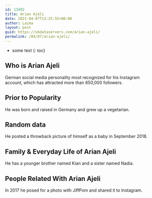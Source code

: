 ```yaml
---
id: 13492
title: Arian Ajeli
date: 2021-04-07T13:25:55+00:00
author: Laima
layout: post
guid: https://ukdataservers.com/arian-ajeli/
permalink: /04/07/arian-ajeli/
---
```


* some text
{: toc}


## Who is Arian Ajeli
                  
                  
                  
German social media personality most recognized for his Instagram account, which has attracted more than 650,000 followers. 
                  
              
            
              
            
                
                
                
## Prior to Popularity
                  
                  
                  
He was born and raised in Germany and grew up a vegetarian. 
                  
              
            
              
            
                
                
                
## Random data
                  
                  
                  
He posted a throwback picture of himself as a baby in September 2018. 
                  
              
            
              
            
                
                
                
## Family & Everyday Life of Arian Ajeli
                  
                  
                  
He has a younger brother named Kian and a sister named Nadia. 
                  
              
            
              
            
                
                
                
## People Related With Arian Ajeli
                  
                  
                  
In 2017 he posed for a photo with JiffPom and shared it to Instagram. 
                  
              
            
              
            
                
              
            
              
              
            
            
              
            
          
          
          